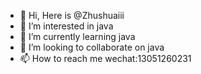 - 👋 Hi, Here is @Zhushuaiii
- 👀 I’m interested in java
- 🌱 I’m currently learning java
- 💞️ I’m looking to collaborate on java
- 📫 How to reach me wechat:13051260231

<!---
Zhushuaiii/Zhushuaiii is a ✨ special ✨ repository because its `README.md` (this file) appears on your GitHub profile.
You can click the Preview link to take a look at your changes.
--->
